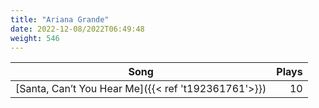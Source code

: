```yaml
---
title: "Ariana Grande"
date: 2022-12-08/2022T06:49:48
weight: 546
---
```




 Song | Plays 
----- | -----:
[Santa, Can’t You Hear Me]({{< ref 't192361761'>}}) | 10
